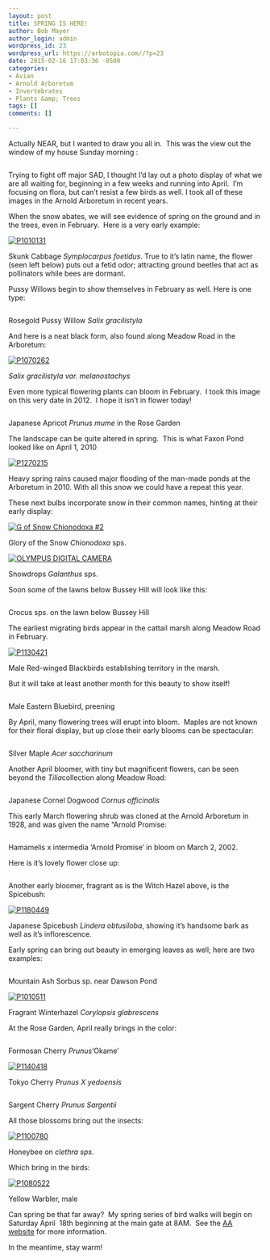 ```yaml
---
layout: post
title: SPRING IS HERE!
author: Bob Mayer
author_login: admin
wordpress_id: 23
wordpress_url: https://arbotopia.com//?p=23
date: 2015-02-16 17:03:36 -0500
categories:
- Avian
- Arnold Arboretum
- Invertebrates
- Plants &amp; Trees
tags: []
comments: []

---
```


<p>Actually NEAR, but I wanted to draw you all in.&nbsp; This was the view out the window of my house Sunday morning :</p>


<p><!-- wp:image {"id":322} --></p>
 <img src="https://i2.wp.com/arbotopia.com/wp-content/uploads/2018/11/P1090439.jpg?fit=525%2C394&amp;ssl=1" alt="" class="wp-image-322"/>


<p>Trying to fight off major SAD, I thought I&rsquo;d lay out a photo display of what we are all waiting for, beginning in a few weeks and running into April.&nbsp; I&rsquo;m focusing on flora, but can&rsquo;t resist a few birds as well. I took all of these images in the Arnold Arboretum in recent years.</p>


<p>When the snow abates, we will see evidence of spring on the ground and in the trees, even in February.&nbsp; Here is a very early example:</p>


<p><!-- wp:image {"id":999,"linkDestination":"custom"} --></p>
 <a href="/images/2015/02/P1010131.jpg"><img src="/images/2015/02/P1010131.jpg" alt="P1010131" class="wp-image-999"/></a>


<p>Skunk Cabbage&nbsp;<em>Symplocarpus foetidus</em>. True to it&rsquo;s latin name, the flower (seen left below) puts out a fetid odor; attracting ground beetles that act as pollinators while bees are dormant.</p>


<p>Pussy Willows begin to show themselves in February as well. Here is one type:</p>


<p><!-- wp:image {"id":323} --></p>
 <img src="https://i0.wp.com/arbotopia.com/wp-content/uploads/2018/11/P1220766.jpg?fit=525%2C419&amp;ssl=1" alt="" class="wp-image-323"/>


<p>Rosegold Pussy Willow&nbsp;<em>Salix gracilistyla</em></p>


<p>And here is a neat black form, also found along Meadow Road in the Arboretum:</p>


<p><!-- wp:image {"id":1001,"linkDestination":"custom"} --></p>
 <a href="/images/2015/02/P1070262.jpg"><img src="/images/2015/02/P1070262.jpg" alt="P1070262" class="wp-image-1001"/></a>


<p><em>Salix gracilistyla var. melanostachys</em></p>


<p>Even more typical flowering plants can bloom in February.&nbsp; I took this image on this very date in 2012.&nbsp; I hope it isn&rsquo;t in flower today!</p>


<p><!-- wp:image {"id":324} --></p>
 <img src="https://i2.wp.com/arbotopia.com/wp-content/uploads/2018/11/IMG_7695.jpg?fit=525%2C542&amp;ssl=1" alt="" class="wp-image-324"/>


<p>Japanese Apricot&nbsp;<em>Prunus mume</em>&nbsp;in the Rose Garden</p>


<p>The landscape can be quite altered in spring.&nbsp; This is what Faxon Pond looked like on April 1, 2010</p>


<p><!-- wp:image {"id":1003,"linkDestination":"custom"} --></p>
 <a href="/images/2015/02/P1270215.jpg"><img src="/images/2015/02/P1270215.jpg" alt="P1270215" class="wp-image-1003"/></a>


<p>Heavy spring rains caused major flooding of the man-made ponds at the Arboretum in 2010. With all this snow we could have a repeat this year.</p>


<p>These next bulbs incorporate snow in their common names, hinting at their early display:</p>


<p><!-- wp:image {"id":1007,"linkDestination":"custom"} --></p>
 <a href="/images/2015/02/G-of-Snow-Chionodoxa-2.jpg"><img src="/images/2015/02/G-of-Snow-Chionodoxa-2.jpg" alt="G of Snow  Chionodoxa #2" class="wp-image-1007"/></a>


<p>Glory of the Snow&nbsp;<em>Chionodoxa</em>&nbsp;sps.</p>


<p><!-- wp:image {"id":1008,"linkDestination":"custom"} --></p>
 <a href="/images/2015/02/P3230021.jpg"><img src="/images/2015/02/P3230021.jpg" alt="OLYMPUS DIGITAL CAMERA" class="wp-image-1008"/></a>


<p>Snowdrops&nbsp;<em>Galanthus</em>&nbsp;sps.</p>


<p>Soon some of the lawns below Bussey Hill will look like this:</p>


<p><!-- wp:image {"id":325} --></p>
 <img src="https://i1.wp.com/arbotopia.com/wp-content/uploads/2018/11/Crocus.jpg?fit=525%2C289&amp;ssl=1" alt="" class="wp-image-325"/>


<p>Crocus sps. on the lawn below Bussey Hill</p>


<p>The earliest migrating birds appear in the cattail marsh along Meadow Road in February.</p>


<p><!-- wp:image {"id":790,"linkDestination":"custom"} --></p>
 <a href="/images/2014/03/P1130421.jpg"><img src="/images/2014/03/P1130421.jpg" alt="P1130421" class="wp-image-790"/></a>


<p>Male Red-winged Blackbirds establishing territory in the marsh.</p>


<p>But it will take at least another month for this beauty to show itself!</p>


<p><!-- wp:image {"id":326} --></p>
 <img src="https://i2.wp.com/arbotopia.com/wp-content/uploads/2018/11/P1040564.jpg?fit=525%2C469&amp;ssl=1" alt="" class="wp-image-326"/>


<p>Male Eastern Bluebird, preening</p>


<p>By April, many flowering trees will erupt into bloom.&nbsp; Maples are not known for their floral display, but up close their early blooms can be spectacular:</p>


<p><!-- wp:image {"id":327} --></p>
 <img src="https://i0.wp.com/arbotopia.com/wp-content/uploads/2018/11/P1180549.jpg?fit=525%2C531&amp;ssl=1" alt="" class="wp-image-327"/>


<p>Silver Maple&nbsp;<em>Acer saccharinum</em></p>


<p>Another April bloomer, with tiny but magnificent flowers, can be seen beyond the&nbsp;<em>Tilia</em>collection along Meadow Road:</p>


<p><!-- wp:image {"id":328} --></p>
 <img src="https://i2.wp.com/arbotopia.com/wp-content/uploads/2018/11/P1130908.jpg?fit=525%2C470&amp;ssl=1" alt="" class="wp-image-328"/>


<p>Japanese Cornel Dogwood&nbsp;<em>Cornus officinalis</em></p>


<p>This early March flowering shrub was cloned at the Arnold Arboretum in 1928, and was given the name &ldquo;Arnold Promise:</p>


<p><!-- wp:image {"id":329} --></p>
 <img src="https://i0.wp.com/arbotopia.com/wp-content/uploads/2018/11/P1040500.jpg?fit=525%2C379&amp;ssl=1" alt="" class="wp-image-329"/>


<p>Hamamelis x intermedia &lsquo;Arnold Promise&rsquo; in bloom on March 2, 2002.</p>


<p>Here is it&rsquo;s lovely flower close up:</p>


<p><!-- wp:image {"id":330} --></p>
 <img src="https://i0.wp.com/arbotopia.com/wp-content/uploads/2018/11/H.-x-intermedia-22Arnold-Promise.jpg?fit=525%2C376&amp;ssl=1" alt="" class="wp-image-330"/>


<p>Another early bloomer, fragrant as is the Witch Hazel above, is the Spicebush:</p>


<p><!-- wp:image {"id":1020,"linkDestination":"custom"} --></p>
 <a href="/images/2015/02/P1180449.jpg"><img src="/images/2015/02/P1180449.jpg" alt="P1180449" class="wp-image-1020"/></a>


<p>Japanese Spicebush&nbsp;<em>Lindera obtusiloba</em>, showing it&rsquo;s handsome bark as well as it&rsquo;s inflorescence.</p>


<p>Early spring can bring out beauty in emerging leaves as well; here are two examples:</p>


<p><!-- wp:image {"id":331} --></p>
 <img src="https://i0.wp.com/arbotopia.com/wp-content/uploads/2018/11/P1080087.jpg?fit=525%2C532&amp;ssl=1" alt="" class="wp-image-331"/>


<p>Mountain Ash Sorbus sp. near Dawson Pond</p>


<p><!-- wp:image {"id":1022,"linkDestination":"custom"} --></p>
 <a href="/images/2015/02/P1010511.jpg"><img src="/images/2015/02/P1010511.jpg" alt="P1010511" class="wp-image-1022"/></a>


<p>Fragrant Winterhazel<em>&nbsp;Corylopsis glabrescens&nbsp;<br></em></p>


<p>At the Rose Garden, April really brings in the color:</p>


<p><!-- wp:image {"id":332} --></p>
 <img src="https://i2.wp.com/arbotopia.com/wp-content/uploads/2018/11/IMG_5783.jpg?fit=525%2C446&amp;ssl=1" alt="" class="wp-image-332"/>


<p>Formosan Cherry&nbsp;<em>Prunus</em>&lsquo;Okame&rsquo;</p>


<p><!-- wp:image {"id":1026,"linkDestination":"custom"} --></p>
 <a href="/images/2015/02/P1140418.jpg"><img src="/images/2015/02/P1140418.jpg" alt="P1140418" class="wp-image-1026"/></a>


<p>Tokyo Cherry&nbsp;<em>Prunus X yedoensis</em></p>


<p><!-- wp:image {"id":333} --></p>
 <img src="https://i0.wp.com/arbotopia.com/wp-content/uploads/2018/11/P1180850_1.jpg?fit=525%2C394&amp;ssl=1" alt="" class="wp-image-333"/>


<p>Sargent Cherry&nbsp;<em>Prunus Sargentii</em></p>


<p>All those blossoms bring out the insects:</p>


<p><!-- wp:image {"id":1030,"linkDestination":"custom"} --></p>
 <a href="/images/2015/02/P1100780.jpg"><img src="/images/2015/02/P1100780.jpg" alt="P1100780" class="wp-image-1030"/></a>


<p>Honeybee on&nbsp;<em>clethra sps</em>.</p>


<p>Which bring in the birds:</p>


<p><!-- wp:image {"id":1031,"linkDestination":"custom"} --></p>
 <a href="/images/2015/02/P1080522.jpg"><img src="/images/2015/02/P1080522.jpg" alt="P1080522" class="wp-image-1031"/></a>


<p>Yellow Warbler, male</p>


<p>Can spring be that far away?&nbsp; My spring series of bird walks will begin on Saturday April&nbsp; 18th beginning at the main gate at 8AM.&nbsp; See the&nbsp;<a href="http://www.arboretum.harvard.edu/">AA website</a>&nbsp;for more information.</p>


<p>In the meantime, stay warm!<br></p>
